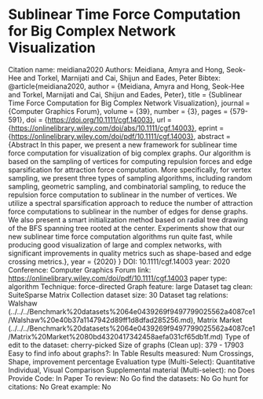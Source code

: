# Sublinear Time Force Computation for Big Complex Network Visualization

Citation name: meidiana2020
Authors: Meidiana, Amyra and Hong, Seok-Hee and Torkel, Marnijati and Cai, Shijun and Eades, Peter
Bibtex: @article{meidiana2020,
author = {Meidiana, Amyra and Hong, Seok-Hee and Torkel, Marnijati and Cai, Shijun and Eades, Peter},
title = {Sublinear Time Force Computation for Big Complex Network Visualization},
journal = {Computer Graphics Forum},
volume = {39},
number = {3},
pages = {579-591},
doi = {https://doi.org/10.1111/cgf.14003},
url = {https://onlinelibrary.wiley.com/doi/abs/10.1111/cgf.14003},
eprint = {https://onlinelibrary.wiley.com/doi/pdf/10.1111/cgf.14003},
abstract = {Abstract In this paper, we present a new framework for sublinear time force computation for visualization of big complex graphs. Our algorithm is based on the sampling of vertices for computing repulsion forces and edge sparsification for attraction force computation. More specifically, for vertex sampling, we present three types of sampling algorithms, including random sampling, geometric sampling, and combinatorial sampling, to reduce the repulsion force computation to sublinear in the number of vertices. We utilize a spectral sparsification approach to reduce the number of attraction force computations to sublinear in the number of edges for dense graphs. We also present a smart initialization method based on radial tree drawing of the BFS spanning tree rooted at the center. Experiments show that our new sublinear time force computation algorithms run quite fast, while producing good visualization of large and complex networks, with significant improvements in quality metrics such as shape-based and edge crossing metrics.},
year = {2020}
}
DOI: 10.1111/cgf.14003
year: 2020
Conference: Computer Graphics Forum
link: https://onlinelibrary.wiley.com/doi/pdf/10.1111/cgf.14003
paper type: algorithm
Technique: force-directed
Graph feature: large
Dataset tag clean: SuiteSparse Matrix Collection
dataset size: 30
Dataset tag relations: Walshaw (../../../Benchmark%20datasets%2064e0439269f9497799025562a4087ce1/Walshaw%20e40b37a1147942d89ff1d8dfad285256.md), Matrix Market (../../../Benchmark%20datasets%2064e0439269f9497799025562a4087ce1/Matrix%20Market%2080bd4320417342458aefa031cf65db1f.md)
Type of edit to the dataset: cherry-picked
Size of graphs (Clean up): 379 - 17903
Easy to find info about graphs?: In Table
Results measured: Num Crossings, Shape, improvement percentage
Evaluation type (Multi-Select): Quantitative Individual, Visual Comparison
Supplemental material (Multi-select): no
Does Provide Code: In Paper
To review: No
Go find the datasets: No
Go hunt for citations: No
Great example: No